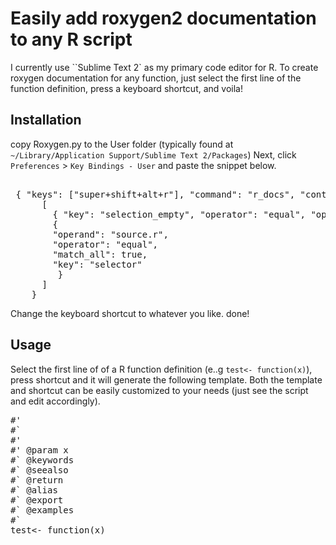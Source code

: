 # Easily add roxygen2 documentation to any R script

I currently use ``Sublime Text 2` as my primary code editor for R.
To create roxygen documentation for any function, just select the first line of the function definition, press a keyboard shortcut, and voila!

## Installation

copy Roxygen.py to the User folder (typically found at `~/Library/Application Support/Sublime Text 2/Packages`)
Next, click `Preferences` > `Key Bindings - User` and paste the snippet below.

<pre>

 { "keys": ["super+shift+alt+r"], "command": "r_docs", "context":
      [
        { "key": "selection_empty", "operator": "equal", "operand": false, "match_all": true },
        {
        "operand": "source.r",
        "operator": "equal", 
        "match_all": true, 
        "key": "selector"
         }
      ]   
    }
</pre>
Change the keyboard shortcut to whatever you like.
done!

## Usage

Select the first line of of a R function definition (e..g `test<- function(x)`), press shortcut and it will generate the following template. Both the template and shortcut can be easily customized to your needs (just see the script and edit accordingly).

<pre>
#' <brief desc>
#` 
#' <full description>
#' @param x <what param does>
#` @keywords 
#` @seealso 
#` @return
#` @alias
#` @export 
#` @examples
#`
test<- function(x)
</pre>

